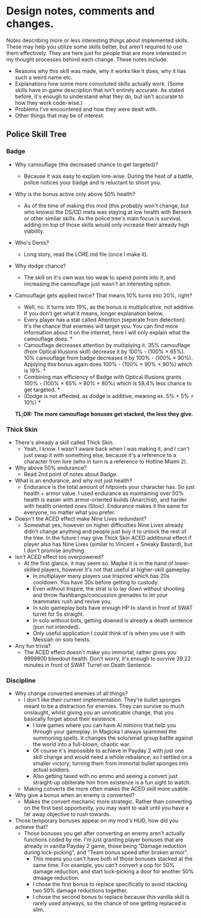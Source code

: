 # Design notes, comments and changes.

Notes describing more or less interesting things about implemented skills. These may help you utilize some skills better, but aren't required to use them effectively. They are here just for people that are more interested in my thought processes behind each change. These notes include:

- Reasons why this skill was made, why it works like it does, why it has such a weird name etc.
- Explanations how some more convoluted skills actually work. (Some skills have in-game description that isn't entirely accurate. As stated before, it's enough to understand what they do, but isn't accurate to how they work code-wise.)
- Problems I've encountered and how they were dealt with.
- Other things that may be of interest.

## Police Skill Tree

### Badge

- Why camouflage (the decreased chance to get targeted)?
	- Because it was easy to explain lore-wise. During the heat of a battle, police notices your badge and is reluctant to shoot you. 
- Why is the bonus active only above 50% health?
	- As of the time of making this mod (this probably won't change, but who knows) the DS/OD meta was staying at low health with Berserk or other similar skills. As the police tree's main focus is survival, adding on top of those skills would only increase their already high viability.
- Who's Denis?
	- Long story, read the LORE.md file (once I make it).
- Why dodge chance?
	- The skill on it's own was too weak to spend points into it, and increasing the camouflage just wasn't an interesting option.
- Camouflage gets applied twice? That means 10% turns into 20%, right?
	- Well, no. It turns into 19%, as the bonus is multiplicative, not additive. If you don't get what it means, longer explanation below.
	* Every player has a stat called Attention (seperate from detection). It's the chance that enemies will target you. You can find more information about it on the internet, here I will only explain what the camouflage does. *
	* Camouflage decreases attention by multiplying it. 35% camouflage (from Optical Illusions skill) decrease it by 100% - (100% $\times$ 65%). 10% camouflage from badge decreases it by 100% - (100% $\times$ 90%). Applying this bonus again does 100% - (100% $\times$ 90% $\times$ 90%) which is 19%. *
	* Combining max efficiency of Badge with Optical Illusions grants 100% - (100% $\times$ 65% $\times$ 80% $\times$ 80%) which is 58,4% less chance to get targeted. *
	* (Dodge is not affected, as dodge is additive, meaning ex. 5% + 5% = 10%) *
	
	**TL;DR: The more camouflage bonuses get stacked, the less they give.**
	
### Thick Skin

- There's already a skill called Thick Skin.
	- Yeah, I know. I wasn't aware back when I was making it, and I can't just swap it with something else, because it's a reference to a character from lore (who in turn is a reference to Hotline Miami 2).
- Why above 50% endurance?
	- Read 2nd point of notes about Badge.
- What is an endurance, and why not just health?
	- Endurance is the total amount of hitpoints your character has. So just health + armor value. I used endurance as maintaining over 50% health is easier with armor-oriented builds (Anarchist), and harder with health oriented ones (Stoic). Endurance makes it the same for everyone, no matter what you prefer.
- Doesn't the ACED effect make Nine Lives redundant?
	- Somewhat yes, however on higher difficulties Nine Lives already didn't change anything and people just buy it to unlock the rest of the tree. In the future I may give Thick Skin ACED additional effect if player also has Nine Lives (similar to Vincent + Sneaky Bastard), but I don't promise anything.
- Isn't ACED effect too overpowered?
	- At the first glance, it may seem so. Maybe it is in the hand of lower-skilled players, however it's not that useful at higher-skill gameplay.
		- In multiplayer many players use Inspired which has 20s cooldown. You have 30s before getting to custody. 
		- Even without Inspire, the strat is to lay down without shooting and throw flashbangs/concussion grenades to let your teammates rush and revive you.
		- In solo gameplay bots have enough HP to stand in front of SWAT turret for 5s straight. 
		- In solo without bots, getting downed is already a death sentence (pun not intended).
		- Only useful application I could think of is when you use it with Messiah on solo heists.
- Any fun trivia?
	- The ACED effect doesn't make you immortal, rather gives you 9999900 bleedout health. Don't worry, it's enough to survive 39.22 minutes in front of SWAT Turret on Death Sentence.
	
### Discipline

- Why change converted enemies of all things?
	- I don't like their current implementation. They're bullet sponges meant to be a distraction for enemies. They can survive so much onslaught, whilst giving you an unnoticable change, that you basically forget about their existence.
		- I love games where you can have AI minions that help you through your gameplay. In Magicka I always spammed the summoning spells. It changes the solo/small group battle against the world into a full-blown, chaotic war. 
		- Of course it's impossible to achieve in Payday 2 with just one skill change and would need a whole rebalance, so I settled on a smaller victory; turning them from immortal bullet sponges into actual soldiers. 
		- Also getting tased with no ammo and seeing a convert just straight-up obliterate him from existence is a fun sight to watch.
	- Making converts die more often makes the ACED skill more usable.
- Why give a bonus when an enemy is converted?
	- Makes the convert mechanic more strategic. Rather than converting on the first best opportunity, you may want to wait until you have a far away objective to rush towards.
- Those temporary bonuses appear on my mod's HUD, how did you achieve that?
	- Those bonuses you get after converting an enemy aren't actually functions coded by me. I'm just granting player bonuses that are already in vanilla Payday 2 game, those being "Damage reduction during lock-picking", and "Team bonus speed after broken armor".
		- This means you can't have both of those bonuses stacked at the same time. For example, you can't convert a cop for 50% damage reduction, and start lock-picking a door for another 50% dmaage reduction.
		- I chose the first bonus to replace specifically to avoid stacking two 50% damage reductions together.
		- I chose the second bonus to replace because this vanilla skill is rarely used anyways, so the chance of one getting replaced is slim.